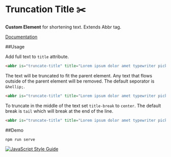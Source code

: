# Truncation Title :scissors:

<!-- [![JavaScript Style Guide](https://img.shields.io/badge/code_style-standard-brightgreen.svg)](https://standardjs.com) -->

**Custom Element** for shortening text. Extends Abbr tag.

[Documentation](./documentation.md)

##Usage

Add full text to `title` attribute.

```html
<abbr is="truncate-title" title="Lorem ipsum dolor amet typewriter pickled iPhone hella occupy neutra tattooed vinyl drinking vinegar ennui."></abbr>
```

The text will be truncated to fit the parent element. Any text that flows outside of the parent element will be removed. The default seporator is `&hellip;`. 

```html
<abbr is="truncate-title" title="Lorem ipsum dolor amet typewriter pickled iPhone hella occupy neutra tattooed vinyl drinking vinegar ennui.">Medium Lorem ipsum dolor amet typewriter pickled iPho …</abbr>
```
To truncate in the middle of the text set `title-break` to `center`. The default break is `tail` which will break at the end of the line.

```html
<abbr is="truncate-title" title="Lorem ipsum dolor amet typewriter pickled iPhone hella occupy neutra tattooed vinyl drinking vinegar ennui." title-break="tail">Medium Lorem ipsum dolor a … yl drinking vinegar ennui.</abbr>
```

##Demo

`npm run serve`


[![JavaScript Style Guide](https://cdn.rawgit.com/standard/standard/master/badge.svg)](https://github.com/standard/standard)
